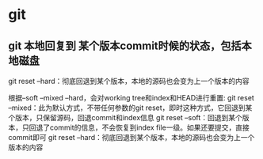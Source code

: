 # git

## git 本地回复到 某个版本commit时候的状态，包括本地磁盘
 git reset –hard：彻底回退到某个版本，本地的源码也会变为上一个版本的内容

 根据–soft –mixed –hard，会对working tree和index和HEAD进行重置:
  git reset –mixed：此为默认方式，不带任何参数的git reset，即时这种方式，它回退到某个版本，只保留源码，回退commit和index信息
  git reset –soft：回退到某个版本，只回退了commit的信息，不会恢复到index file一级。如果还要提交，直接commit即可
  git reset –hard：彻底回退到某个版本，本地的源码也会变为上一个版本的内容
